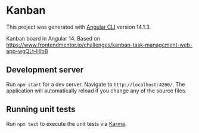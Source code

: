# Kanban

This project was generated with [Angular CLI](https://github.com/angular/angular-cli) version 14.1.3.

Kanban board in Angular 14. Based on https://www.frontendmentor.io/challenges/kanban-task-management-web-app-wgQLt-HlbB

## Development server

Run `npm start` for a dev server. Navigate to `http://localhost:4200/`. The application will automatically reload if you change any of the source files.

## Running unit tests

Run `npm test` to execute the unit tests via [Karma](https://karma-runner.github.io).

